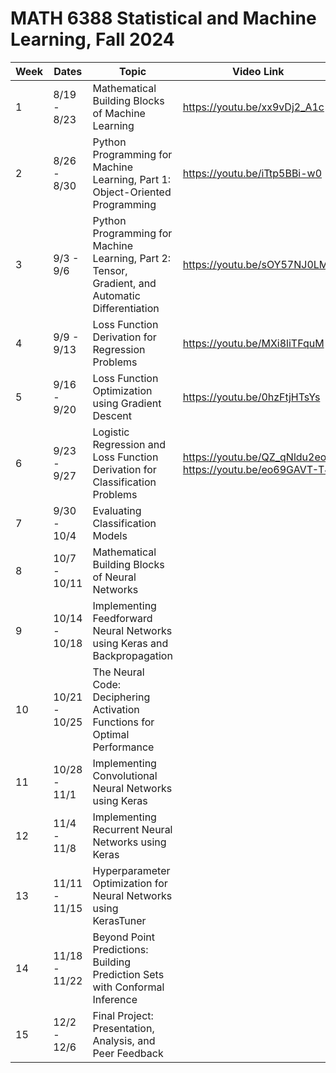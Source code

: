 # MATH 6388 Statistical and Machine Learning, Fall 2024

| Week | Dates        | Topic                         | Video Link                 |
|------|-------------|-------------------------------|----------------------------|
| 1    | 8/19 - 8/23 | Mathematical Building Blocks of Machine Learning         |   https://youtu.be/xx9vDj2_A1c    |
| 2    | 8/26 - 8/30 | Python Programming for Machine Learning, Part 1: Object-Oriented Programming     |   https://youtu.be/iTtp5BBi-w0       |
| 3    | 9/3 - 9/6 |  Python Programming for Machine Learning, Part 2: Tensor, Gradient, and Automatic Differentiation          | https://youtu.be/sOY57NJ0LMs|
| 4    | 9/9 - 9/13 | Loss Function Derivation for Regression Problems |    https://youtu.be/MXi8liTFquM |
| 5    | 9/16 - 9/20 | Loss Function Optimization using Gradient Descent   |  https://youtu.be/0hzFtjHTsYs    |
| 6    | 9/23 - 9/27 | Logistic Regression and Loss Function Derivation for Classification Problems   |  https://youtu.be/QZ_qNldu2eo  https://youtu.be/eo69GAVT-T4     |
| 7    | 9/30 - 10/4  | Evaluating Classification Models |    |
| 8    | 10/7 - 10/11 | Mathematical Building Blocks of Neural Networks |    |
| 9    | 10/14 - 10/18 | Implementing Feedforward Neural Networks using Keras and Backpropagation  |      |
| 10   | 10/21 - 10/25 | The Neural Code: Deciphering Activation Functions for Optimal Performance  |    |
| 11   | 10/28 - 11/1 | Implementing Convolutional Neural Networks using Keras |    |
| 12   | 11/4 - 11/8 | Implementing Recurrent Neural Networks using Keras |      |
| 13   | 11/11 - 11/15 | Hyperparameter Optimization for Neural Networks using KerasTuner |   |
| 14   | 11/18 - 11/22 |  Beyond Point Predictions: Building Prediction Sets with Conformal Inference |     | 
| 15   | 12/2 - 12/6  | Final Project: Presentation, Analysis, and Peer Feedback |     |


